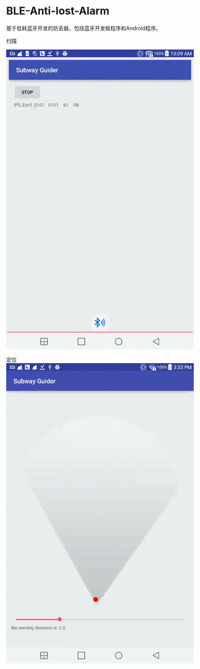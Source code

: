 # BLE-Anti-lost-Alarm
基于低耗蓝牙开发的防丢器，包括蓝牙开发板程序和Android程序。

扫描

![ image ](https://github.com/pearl2015/BLE-Anti-lost-Alarm/blob/master/pic/devices_scan.gif)


定位
![ image ](https://github.com/pearl2015/BLE-Anti-lost-Alarm/blob/master/pic/locate.gif)
